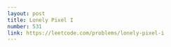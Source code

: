 ```yaml
---
layout: post
title: Lonely Pixel I
number: 531
link: https://leetcode.com/problems/lonely-pixel-i
---
```

